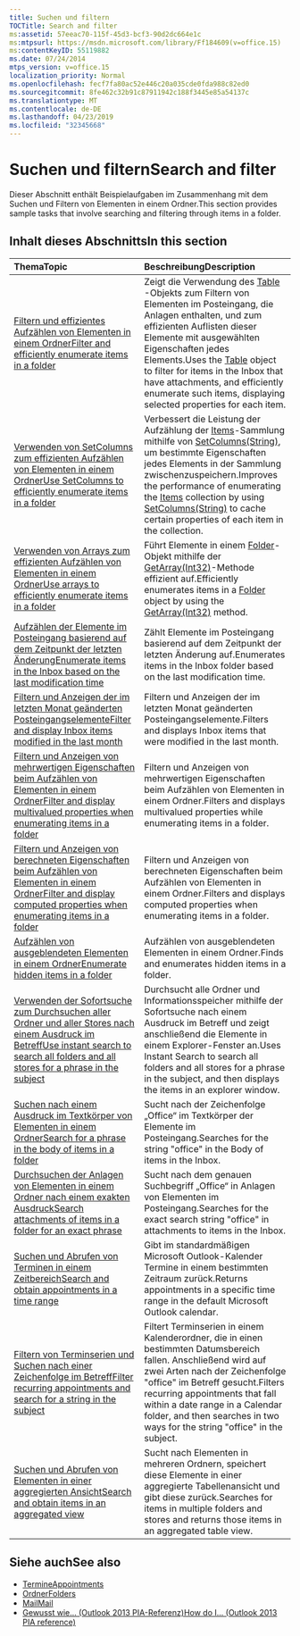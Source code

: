 ```yaml
---
title: Suchen und filtern
TOCTitle: Search and filter
ms:assetid: 57eeac70-115f-45d3-bcf3-90d2dc664e1c
ms:mtpsurl: https://msdn.microsoft.com/library/Ff184609(v=office.15)
ms:contentKeyID: 55119882
ms.date: 07/24/2014
mtps_version: v=office.15
localization_priority: Normal
ms.openlocfilehash: fecf7fa80ac52e446c20a035cde0fda988c82ed0
ms.sourcegitcommit: 8fe462c32b91c87911942c188f3445e85a54137c
ms.translationtype: MT
ms.contentlocale: de-DE
ms.lasthandoff: 04/23/2019
ms.locfileid: "32345668"
---
```

# <a name="search-and-filter"></a><span data-ttu-id="99c82-102">Suchen und filtern</span><span class="sxs-lookup"><span data-stu-id="99c82-102">Search and filter</span></span>

<span data-ttu-id="99c82-103">Dieser Abschnitt enthält Beispielaufgaben im Zusammenhang mit dem Suchen und Filtern von Elementen in einem Ordner.</span><span class="sxs-lookup"><span data-stu-id="99c82-103">This section provides sample tasks that involve searching and filtering through items in a folder.</span></span>

## <a name="in-this-section"></a><span data-ttu-id="99c82-104">Inhalt dieses Abschnitts</span><span class="sxs-lookup"><span data-stu-id="99c82-104">In this section</span></span>

|<span data-ttu-id="99c82-105">Thema</span><span class="sxs-lookup"><span data-stu-id="99c82-105">Topic</span></span>|<span data-ttu-id="99c82-106">Beschreibung</span><span class="sxs-lookup"><span data-stu-id="99c82-106">Description</span></span>|
|:----|:----------|
|[<span data-ttu-id="99c82-107">Filtern und effizientes Aufzählen von Elementen in einem Ordner</span><span class="sxs-lookup"><span data-stu-id="99c82-107">Filter and efficiently enumerate items in a folder</span></span>](how-to-filter-and-efficiently-enumerate-items-in-a-folder.md) |<span data-ttu-id="99c82-108">Zeigt die Verwendung des [Table](https://msdn.microsoft.com/library/bb652856\(v=office.15\)) -Objekts zum Filtern von Elementen im Posteingang, die Anlagen enthalten, und zum effizienten Auflisten dieser Elemente mit ausgewählten Eigenschaften jedes Elements.</span><span class="sxs-lookup"><span data-stu-id="99c82-108">Uses the [Table](https://msdn.microsoft.com/library/bb652856\(v=office.15\)) object to filter for items in the Inbox that have attachments, and efficiently enumerate such items, displaying selected properties for each item.</span></span>|
|[<span data-ttu-id="99c82-109">Verwenden von SetColumns zum effizienten Aufzählen von Elementen in einem Ordner</span><span class="sxs-lookup"><span data-stu-id="99c82-109">Use SetColumns to efficiently enumerate items in a folder</span></span>](how-to-use-setcolumns-to-efficiently-enumerate-items-in-a-folder.md)  |<span data-ttu-id="99c82-110">Verbessert die Leistung der Aufzählung der [Items](https://msdn.microsoft.com/library/bb645287\(v=office.15\))-Sammlung mithilfe von [SetColumns(String)](https://msdn.microsoft.com/library/bb610268\(v=office.15\)), um bestimmte Eigenschaften jedes Elements in der Sammlung zwischenzuspeichern.</span><span class="sxs-lookup"><span data-stu-id="99c82-110">Improves the performance of enumerating the [Items](https://msdn.microsoft.com/library/bb645287\(v=office.15\)) collection by using [SetColumns(String)](https://msdn.microsoft.com/library/bb610268\(v=office.15\)) to cache certain properties of each item in the collection.</span></span>|
|[<span data-ttu-id="99c82-111">Verwenden von Arrays zum effizienten Aufzählen von Elementen in einem Ordner</span><span class="sxs-lookup"><span data-stu-id="99c82-111">Use arrays to efficiently enumerate items in a folder</span></span>](how-to-use-arrays-to-efficiently-enumerate-items-in-a-folder.md)  |<span data-ttu-id="99c82-112">Führt Elemente in einem [Folder](https://msdn.microsoft.com/library/bb645774\(v=office.15\))-Objekt mithilfe der [GetArray(Int32)](https://msdn.microsoft.com/library/bb608928\(v=office.15\))-Methode effizient auf.</span><span class="sxs-lookup"><span data-stu-id="99c82-112">Efficiently enumerates items in a [Folder](https://msdn.microsoft.com/library/bb645774\(v=office.15\)) object by using the [GetArray(Int32)](https://msdn.microsoft.com/library/bb608928\(v=office.15\)) method.</span></span>|
|[<span data-ttu-id="99c82-113">Aufzählen der Elemente im Posteingang basierend auf dem Zeitpunkt der letzten Änderung</span><span class="sxs-lookup"><span data-stu-id="99c82-113">Enumerate items in the Inbox based on the last modification time</span></span>](how-to-enumerate-items-in-the-inbox-based-on-the-last-modification-time.md)  |<span data-ttu-id="99c82-114">Zählt Elemente im Posteingang basierend auf dem Zeitpunkt der letzten Änderung auf.</span><span class="sxs-lookup"><span data-stu-id="99c82-114">Enumerates items in the Inbox folder based on the last modification time.</span></span>|
|[<span data-ttu-id="99c82-115">Filtern und Anzeigen der im letzten Monat geänderten Posteingangselemente</span><span class="sxs-lookup"><span data-stu-id="99c82-115">Filter and display Inbox items modified in the last month</span></span>](how-to-filter-and-display-inbox-items-modified-in-the-last-month.md)  |<span data-ttu-id="99c82-116">Filtern und Anzeigen der im letzten Monat geänderten Posteingangselemente.</span><span class="sxs-lookup"><span data-stu-id="99c82-116">Filters and displays Inbox items that were modified in the last month.</span></span>|
|[<span data-ttu-id="99c82-117">Filtern und Anzeigen von mehrwertigen Eigenschaften beim Aufzählen von Elementen in einem Ordner</span><span class="sxs-lookup"><span data-stu-id="99c82-117">Filter and display multivalued properties when enumerating items in a folder</span></span>](how-to-filter-and-display-multivalued-properties-when-enumerating-items-in-a-folder.md)  |<span data-ttu-id="99c82-118">Filtern und Anzeigen von mehrwertigen Eigenschaften beim Aufzählen von Elementen in einem Ordner.</span><span class="sxs-lookup"><span data-stu-id="99c82-118">Filters and displays multivalued properties while enumerating items in a folder.</span></span>|
|[<span data-ttu-id="99c82-119">Filtern und Anzeigen von berechneten Eigenschaften beim Aufzählen von Elementen in einem Ordner</span><span class="sxs-lookup"><span data-stu-id="99c82-119">Filter and display computed properties when enumerating items in a folder</span></span>](how-to-filter-and-display-computed-properties-when-enumerating-items-in-a-folder.md)  |<span data-ttu-id="99c82-120">Filtern und Anzeigen von berechneten Eigenschaften beim Aufzählen von Elementen in einem Ordner.</span><span class="sxs-lookup"><span data-stu-id="99c82-120">Filters and displays computed properties when enumerating items in a folder.</span></span>|
|[<span data-ttu-id="99c82-121">Aufzählen von ausgeblendeten Elementen in einem Ordner</span><span class="sxs-lookup"><span data-stu-id="99c82-121">Enumerate hidden items in a folder</span></span>](how-to-enumerate-hidden-items-in-a-folder.md)  |<span data-ttu-id="99c82-122">Aufzählen von ausgeblendeten Elementen in einem Ordner.</span><span class="sxs-lookup"><span data-stu-id="99c82-122">Finds and enumerates hidden items in a folder.</span></span>|
|[<span data-ttu-id="99c82-123">Verwenden der Sofortsuche zum Durchsuchen aller Ordner und aller Stores nach einem Ausdruck im Betreff</span><span class="sxs-lookup"><span data-stu-id="99c82-123">Use instant search to search all folders and all stores for a phrase in the subject</span></span>](how-to-use-instant-search-to-search-all-folders-and-all-stores-for-a-phrase-in-the-subject.md)  |<span data-ttu-id="99c82-124">Durchsucht alle Ordner und Informationsspeicher mithilfe der Sofortsuche nach einem Ausdruck im Betreff und zeigt anschließend die Elemente in einem Explorer-Fenster an.</span><span class="sxs-lookup"><span data-stu-id="99c82-124">Uses Instant Search to search all folders and all stores for a phrase in the subject, and then displays the items in an explorer window.</span></span>|
|[<span data-ttu-id="99c82-125">Suchen nach einem Ausdruck im Textkörper von Elementen in einem Ordner</span><span class="sxs-lookup"><span data-stu-id="99c82-125">Search for a phrase in the body of items in a folder</span></span>](how-to-search-for-a-phrase-in-the-body-of-items-in-a-folder.md) |<span data-ttu-id="99c82-126">Sucht nach der Zeichenfolge „Office“ im Textkörper der Elemente im Posteingang.</span><span class="sxs-lookup"><span data-stu-id="99c82-126">Searches for the string "office" in the Body of items in the Inbox.</span></span>|
|[<span data-ttu-id="99c82-127">Durchsuchen der Anlagen von Elementen in einem Ordner nach einem exakten Ausdruck</span><span class="sxs-lookup"><span data-stu-id="99c82-127">Search attachments of items in a folder for an exact phrase</span></span>](how-to-search-attachments-of-items-in-a-folder-for-an-exact-phrase.md)  |<span data-ttu-id="99c82-128">Sucht nach dem genauen Suchbegriff „Office“ in Anlagen von Elementen im Posteingang.</span><span class="sxs-lookup"><span data-stu-id="99c82-128">Searches for the exact search string "office" in attachments to items in the Inbox.</span></span>|
|[<span data-ttu-id="99c82-129">Suchen und Abrufen von Terminen in einem Zeitbereich</span><span class="sxs-lookup"><span data-stu-id="99c82-129">Search and obtain appointments in a time range</span></span>](how-to-search-and-obtain-appointments-in-a-time-range.md)  |<span data-ttu-id="99c82-130">Gibt im standardmäßigen Microsoft Outlook-Kalender Termine in einem bestimmten Zeitraum zurück.</span><span class="sxs-lookup"><span data-stu-id="99c82-130">Returns appointments in a specific time range in the default Microsoft Outlook calendar.</span></span>|
|[<span data-ttu-id="99c82-131">Filtern von Terminserien und Suchen nach einer Zeichenfolge im Betreff</span><span class="sxs-lookup"><span data-stu-id="99c82-131">Filter recurring appointments and search for a string in the subject</span></span>](how-to-filter-recurring-appointments-and-search-for-a-string-in-the-subject.md)  |<span data-ttu-id="99c82-132">Filtert Terminserien in einem Kalenderordner, die in einen bestimmten Datumsbereich fallen. Anschließend wird auf zwei Arten nach der Zeichenfolge "office" im Betreff gesucht.</span><span class="sxs-lookup"><span data-stu-id="99c82-132">Filters recurring appointments that fall within a date range in a Calendar folder, and then searches in two ways for the string "office" in the subject.</span></span>|
|[<span data-ttu-id="99c82-133">Suchen und Abrufen von Elementen in einer aggregierten Ansicht</span><span class="sxs-lookup"><span data-stu-id="99c82-133">Search and obtain items in an aggregated view</span></span>](how-to-search-and-obtain-items-in-an-aggregated-view.md) |<span data-ttu-id="99c82-134">Sucht nach Elementen in mehreren Ordnern, speichert diese Elemente in einer aggregierte Tabellenansicht und gibt diese zurück.</span><span class="sxs-lookup"><span data-stu-id="99c82-134">Searches for items in multiple folders and stores and returns those items in an aggregated table view.</span></span>|


## <a name="see-also"></a><span data-ttu-id="99c82-135">Siehe auch</span><span class="sxs-lookup"><span data-stu-id="99c82-135">See also</span></span>

- [<span data-ttu-id="99c82-136">Termine</span><span class="sxs-lookup"><span data-stu-id="99c82-136">Appointments</span></span>](appointments.md)
- [<span data-ttu-id="99c82-137">Ordner</span><span class="sxs-lookup"><span data-stu-id="99c82-137">Folders</span></span>](folders.md)
- [<span data-ttu-id="99c82-138">Mail</span><span class="sxs-lookup"><span data-stu-id="99c82-138">Mail</span></span>](mail.md)
- [<span data-ttu-id="99c82-139">Gewusst wie... (Outlook 2013 PIA-Referenz)</span><span class="sxs-lookup"><span data-stu-id="99c82-139">How do I... (Outlook 2013 PIA reference)</span></span>](how-do-i-outlook-2013-pia-reference.md)

